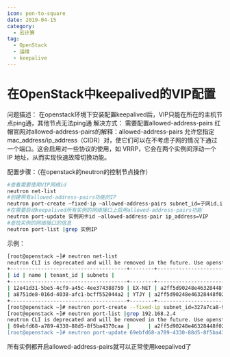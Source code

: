 ```yaml
---
icon: pen-to-square
date: 2019-04-15
category:
  - 云计算
tag:
  - OpenStack
  - 运维
  - keepalive
---
```


# 在OpenStack中keepalived的VIP配置

问题描述：
在openstack环境下安装配置keepalived后，VIP只能在所在的主机节点ping通，其他节点无法ping通
解决方式：
需要配置allowed-address-pairs
红帽官网对allowed-address-pairs的解释：allowed-address-pairs 允许您指定 mac_address/ip_address（CIDR）对，使它们可以在不考虑子网的情况下通过一个端口。这会启用对一些协议的使用，如 VRRP，它会在两个实例间浮动一个 IP 地址，从而实现快速故障切换功能。

配置步骤：（在openstack的neutron的控制节点操作）

```bash
#查看需要使用VIP网络id
neutron net-list
#创建带有allowed-address-pairs功能的IP
neutron port-create –fixed-ip –allowed-address-pairs subnet_id=子网id,ip_address=VIP 网络id
#在需要启动keepalived所有实例的网络接口上启用allowed-address-pairs功能
neutron port-update 实例网卡id –allowed-address-pair ip_address=VIP
#查找实例的网络接口的信息
neutron port-list |grep 实例IP
```

示例：

```bash
[root@openstack ~]# neutron net-list
neutron CLI is deprecated and will be removed in the future. Use openstack CLI instead.
+--------------------------------------+--------+----------------------------------+-----------------------------------------------------+
| id | name | tenant_id | subnets |
+--------------------------------------+--------+----------------------------------+-----------------------------------------------------+
| 12e41d31-5be5-4cf9-a45c-4ee374388759 | EX-NET | a2ff5d90248e46328448f02252f190ec | 6489102f-60c1-4938-b5f5-7a97689429f5 192.168.1.0/24 |
| a8751de8-016d-4038-afc1-bcff552044a2 | YTJY | a2ff5d90248e46328448f02252f190ec | 327a7ca8-9fb5-4ab3-850e-9d835e7575ee 192.168.2.0/24 |
+--------------------------------------+--------+----------------------------------+-----------------------------------------------------+
[root@openstack ~]# neutron port-create --fixed-ip subnet_id=327a7ca8-9fb5-4ab3-850e-9d835e7575ee,ip_address=192.168.2.6 a8751de8-016d-4038-afc1-bcff552044a
[root@openstack ~]# neutron port-list |grep 192.168.2.4
neutron CLI is deprecated and will be removed in the future. Use openstack CLI instead.
| 69ebfd68-a789-4330-88d5-8f5ba4370caa |      | a2ff5d90248e46328448f02252f190ec | fa:16:3e:55:90:c7 | {"subnet_id": "327a7ca8-9fb5-4ab3-850e-9d835e7575ee", "ip_address": 192.168.2.4"}  |
[root@openstack ~]# neutron port-update 69ebfd68-a789-4330-88d5-8f5ba4370caa --allowed-address-pair ip_address=192.168.2.6
```

所有实例都开启allowed-address-pairs就可以正常使用keepalived了